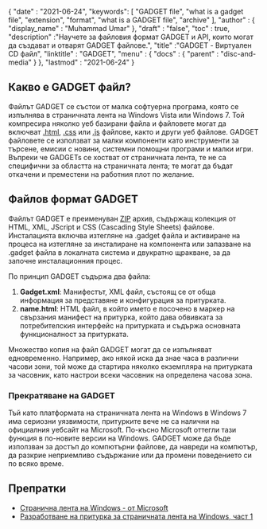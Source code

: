 {
  "date" : "2021-06-24",
  "keywords": [ "GADGET file", "what is a gadget file", "extension", "format", "what is a GADGET file", "archive" ],
  "author" : {
    "display_name" : "Muhammad Umar"
},
  "draft" : "false",
   "toc" : true,
  "description" :"Научете за файловия формат GADGET и API, които могат да създават и отварят GADGET файлове.",
  "title" :"GADGET - Виртуален CD файл",
  "linktitle" : "GADGET",
  "menu" : {
    "docs" : {
      "parent" : "disc-and-media"
}
},
  "lastmod" : "2021-06-24"
}

## Какво е GADGET файл?

Файлът GADGET се състои от малка софтуерна програма, която се изпълнява в страничната лента на Windows Vista или Windows 7. Той компресира няколко уеб базирани файла и файловете могат да включват [.html](/bg/web/html), [.css](/bg/web/css) или [.js](/bg/web/js) файлове, както и други уеб файлове. GADGET файловете се използват за малки компоненти като инструменти за търсене, емисии с новини, системни помощни програми и малки игри. Въпреки че GADGETs се хостват от страничната лента, те не са специфични за областта на страничната лента; те могат да бъдат откачени и преместени на работния плот по желание.

## Файлов формат GADGET

Файлът GADGET е преименуван [ZIP](/bg/compression/zip/) архив, съдържащ колекция от HTML, XML, JScript и CSS (Cascading Style Sheets) файлове. Инсталацията включва изтегляне на .gadget файла и активиране на процеса на изтегляне за инсталиране на компонента или запазване на .gadget файла в локалната система и двукратно щракване, за да започне инсталационния процес.

По принцип GADGET съдържа два файла:

1. **Gadget.xml**: Манифестът, XML файл, състоящ се от обща информация за представяне и конфигурация за притурката.
2. **name.html**: HTML файл, в който името е посочено в<name> маркер на свързания манифест на притурка, който дава обвивката за потребителския интерфейс на притурката и съдържа основната функционалност за притурката.

Множество копия на файл GADGET могат да се изпълняват едновременно. Например, ако някой иска да знае часа в различни часови зони, той може да стартира няколко екземпляра на притурката за часовник, като настрои всеки часовник на определена часова зона.

### Прекратяване на GADGET

Тъй като платформата на страничната лента на Windows в Windows 7 има сериозни уязвимости, притурките вече не са налични на официалния уебсайт на Microsoft. По-късно Microsoft оттегли тази функция в по-новите версии на Windows. GADGET може да бъде използван за достъп до компютърни файлове, да навреди на компютър, да разкрие неприемливо съдържание или да промени поведението си по всяко време.

## Препратки

* [Странична лента на Windows - от Microsoft](https://docs.microsoft.com/en-us/previous-versions/windows/desktop/sidebar/-sidebar-entry)
* [Разработване на притурка за страничната лента на Windows, част 1](https://docs.microsoft.com/en-us/previous-versions/windows/desktop/sidebar/-sidebar-overview-gdo)

